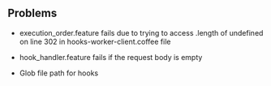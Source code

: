 ## Problems
- execution_order.feature fails due to trying to access .length of undefined on line 302 in hooks-worker-client.coffee file

- hook_handler.feature fails if the request body is empty

- Glob file path for hooks

